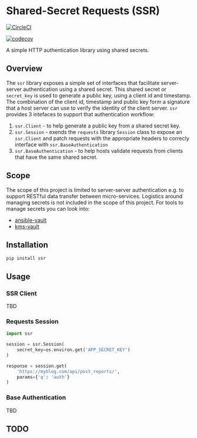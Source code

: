 # Shared-Secret Requests (SSR)

[![CircleCI](https://circleci.com/gh/hangarunderground/ssr.svg?style=svg)](https://circleci.com/gh/hangarunderground/ssr)

[![codecov](https://codecov.io/gh/hangarunderground/ssr/branch/master/graph/badge.svg)](https://codecov.io/gh/hangarunderground/ssr/branch/master/)

A simple HTTP authentication library using shared secrets.

## Overview

The `ssr` library exposes a simple set of interfaces that facilitate server-server
authentication using a shared secret. This shared secret or `secret_key` is used
to generate a public key, using a client id and timestamp. The combination of the
client id, timestamp and public key form a signature that a host server can use
to verify the identity of the client server. `ssr` provides 3 intefaces to support
that authentication workflow:

1. `ssr.Client` - to help generate a public key from a shared secret key.
2. `ssr.Session` - exends the `requests` library `Session` class to expose an `ssr.Client` and patch requests with the appropriate headers to correcly interface with `ssr.BaseAuthentication`
3. `ssr.BaseAuthentication` - to help hosts validate requests from clients that have the same shared secret.

## Scope

The scope of this project is limited to server-server authentication e.g. to support RESTful data transfer between micro-services. Logistics around managing secrets is not included in the scope of this project. For tools to manage secrets you can look into:

* [ansible-vault](https://github.com/tomoh1r/ansible-vault)
* [kms-vault](https://github.com/hangarunderground/kms-vault)

## Installation

`pip install ssr`

## Usage

### SSR Client

TBD

### Requests Session

```python
import ssr

session = ssr.Session(
    secret_key=os.environ.get('APP_SECRET_KEY')
)

response = session.get(
    'https://myblog.com/api/post_reports/',
    params={'q': 'auth'}
)
```

### Base Authentication

TBD


## TODO
